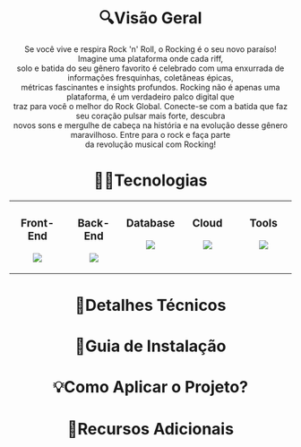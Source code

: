 # <div align="center">🔍Visão Geral</div>

<p align="center">
  Se você vive e respira Rock 'n' Roll, o Rocking é o seu novo paraíso! Imagine uma plataforma onde cada riff, <br>
  solo e batida do seu gênero favorito é celebrado com uma enxurrada de informações fresquinhas, coletâneas épicas, <br>
  métricas fascinantes e insights profundos. Rocking não é apenas uma plataforma, é um verdadeiro palco digital que <br>
  traz para você o melhor do Rock Global. Conecte-se com a batida que faz seu coração pulsar mais forte, descubra <br>
  novos sons e mergulhe de cabeça na história e na evolução desse gênero maravilhoso. Entre para o rock e faça parte <br>
  da revolução musical com Rocking!
</p>
  
# <div align="center">👨‍💻Tecnologias</div>

<table align="center"><tr>
  <td valign="top" width="20%">
      
  ### <div align="center"> Front-End </div>
      
  <p align="center">
    <img src="https://skillicons.dev/icons?i=html,css,js&theme=dark&perline=3" />
  </p>
  </td>
  
  <td valign="top" width="20%">

  ### <div align="center"> Back-End </div>

  <p align="center">
    <img src="https://skillicons.dev/icons?i=nodejs&theme=dark&perline=3" />
  </p>
  </td>
  
  <td valign="top" width="20%">

  ### <div align="center"> Database </div>

  <p align="center">
    <img src="https://skillicons.dev/icons?i=mysql&theme=dark&perline=3" />
  </p>
  </td>

  <td valign="top" width="20%">

  ### <div align="center"> Cloud </div>

  <p align="center">
    <img src="https://skillicons.dev/icons?i=azure&theme=dark&perline=3" />
  </p>
  </td>
  
  <td valign="top" width="20%">

  ### <div align="center"> Tools </div>

  <p align="center">
  <img src="https://skillicons.dev/icons?i=figma,git&theme=dark&perline=3" />
  </p>
  </td>
</tr></table>

# <div align="center">📖Detalhes Técnicos</div>
# <div align="center">💾Guia de Instalação</div>
# <div align="center">💡Como Aplicar o Projeto?</div>
# <div align="center">🔗Recursos Adicionais</div>
